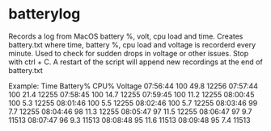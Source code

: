 # batterylog
Records a log from MacOS battery %, volt, cpu load and time.
Creates battery.txt where time, battery %, cpu load and voltage is recorderd every minute.
Used to check for sudden drops in voltage or other issues.
Stop with ctrl + C.
A restart of the script will append new recordings at the end of battery.txt

Example:
Time Battery% CPU% Voltage
07:56:44 100 49.8 12256
07:57:44 100 21.4 12255
07:58:45 100 14.7 12255
07:59:45 100 11.2 12255
08:00:45 100 5.3 12255
08:01:46 100 5.5 12255
08:02:46 100 5.7 12255
08:03:46 99 7.7 12255
08:04:46 98 11.3 12255
08:05:47 97 11.5 12255
08:06:47 97 9.7 11513
08:07:47 96 9.3 11513
08:08:48 95 11.6 11513
08:09:48 95 7.4 11513
